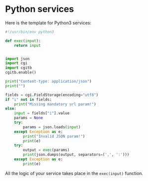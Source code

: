 # Python services

Here is the template for Python3 services:
```python
#!/usr/bin/env python3

def exec(input):
    return input


import json
import cgi
import cgitb
cgitb.enable()

print("Content-type: application/json")
print("")

fields = cgi.FieldStorage(encoding="utf8")
if "i" not in fields:
    print("Missing mandatory url param!")
else:
    input = fields["i"].value
    params = None
    try:
        params = json.loads(input)
    except Exception as e:
        print("Invalid JSON param!")
        print(e)
    try:
        output = exec(params)
        print(json.dumps(output, separators=(',', ':')))
    except Exception as e:
        print(e)
```

All the logic of your service takes place in the `exec(input)` function.
